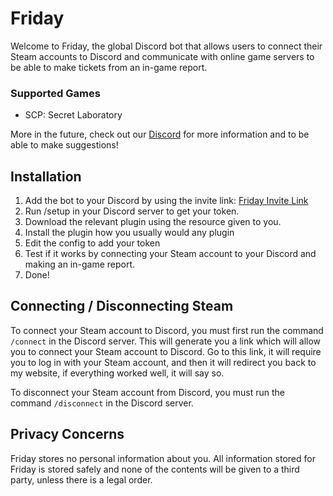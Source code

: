 # Friday

Welcome to Friday, the global Discord bot that allows users to connect their Steam accounts to Discord
and communicate with online game servers to be able to make tickets from an in-game report.

### Supported Games
- SCP: Secret Laboratory

More in the future, check out our [Discord](https://discord.gg/uZaTYww7hN) for more information and to be able to make suggestions!

## Installation

1. Add the bot to your Discord by using the invite link: [Friday Invite Link](https://discord.com/oauth2/authorize?client_id=1276540007091540099)
2. Run /setup in your Discord server to get your token.
3. Download the relevant plugin using the resource given to you.
4. Install the plugin how you usually would any plugin
5. Edit the config to add your token
6. Test if it works by connecting your Steam account to your Discord and making an in-game report.
7. Done!

## Connecting / Disconnecting Steam

To connect your Steam account to Discord, you must first run the command `/connect` in the Discord server.
This will generate you a link which will allow you to connect your Steam account to Discord.
Go to this link, it will require you to log in with your Steam account, and then it will redirect you back to my website,
if everything worked well, it will say so.

To disconnect your Steam account from Discord, you must run the command `/disconnect` in the Discord server.

## Privacy Concerns

Friday stores no personal information about you. All information stored for Friday is stored safely and none of the contents will be given to a third party, unless there is a legal order.